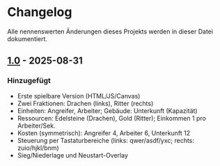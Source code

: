 # Changelog

Alle nennenswerten Änderungen dieses Projekts werden in dieser Datei dokumentiert.

## [1.0] - 2025-08-31
### Hinzugefügt
- Erste spielbare Version (HTML/JS/Canvas)
- Zwei Fraktionen: Drachen (links), Ritter (rechts)
- Einheiten: Angreifer, Arbeiter; Gebäude: Unterkunft (Kapazität)
- Ressourcen: Edelsteine (Drachen), Gold (Ritter); Einkommen 1 pro Arbeiter/Sek.
- Kosten (symmetrisch): Angreifer 4, Arbeiter 6, Unterkunft 12
- Steuerung per Tastaturbereiche (links: qwer/asdf/yxc; rechts: zuio/hjkl/bnm)
- Sieg/Niederlage und Neustart-Overlay

[1.0]: https://example.com/releases/1.0
